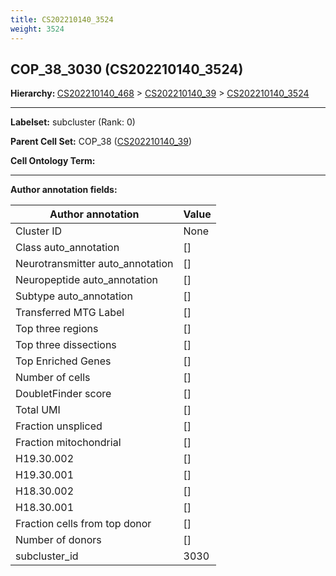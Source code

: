 ```yaml
---
title: CS202210140_3524
weight: 3524
---
```

## COP_38_3030 (CS202210140_3524)
<b>Hierarchy: </b>
[CS202210140_468](../CS202210140_468) >
[CS202210140_39](../CS202210140_39) >
[CS202210140_3524](../CS202210140_3524)

---


**Labelset:** subcluster (Rank: 0)

**Parent Cell Set:** COP_38 ([CS202210140_39](../CS202210140_39))



**Cell Ontology Term:** 

[MARKER GENES.]: #


---

[TRANSFERRED ANNOTATIONS.]: #


[AUTHOR ANNOTATION FIELDS.]: #


**Author annotation fields:**

| Author annotation | Value |
|-------------------|-------|
|Cluster ID|None|
|Class auto_annotation|[]|
|Neurotransmitter auto_annotation|[]|
|Neuropeptide auto_annotation|[]|
|Subtype auto_annotation|[]|
|Transferred MTG Label|[]|
|Top three regions|[]|
|Top three dissections|[]|
|Top Enriched Genes|[]|
|Number of cells|[]|
|DoubletFinder score|[]|
|Total UMI|[]|
|Fraction unspliced|[]|
|Fraction mitochondrial|[]|
|H19.30.002|[]|
|H19.30.001|[]|
|H18.30.002|[]|
|H18.30.001|[]|
|Fraction cells from top donor|[]|
|Number of donors|[]|
|subcluster_id|3030|
